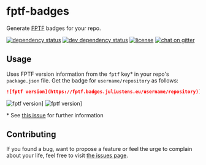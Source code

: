 # fptf-badges

Generate [FPTF](https://github.com/public-transport/friendly-public-transport-format) badges for your repo.

[![dependency status](https://img.shields.io/david/juliuste/fptf-badges.svg)](https://david-dm.org/juliuste/fptf-badges)
[![dev dependency status](https://img.shields.io/david/dev/juliuste/fptf-badges.svg)](https://david-dm.org/juliuste/fptf-badges#info=devDependencies)
[![license](https://img.shields.io/github/license/juliuste/fptf-badges.svg?style=flat)](LICENSE)
[![chat on gitter](https://badges.gitter.im/juliuste.svg)](https://gitter.im/juliuste)

## Usage

Uses FPTF version information from the `fptf` key\* in your repo's `package.json` file. Get the badge for `username/repository` as follows:

```md
![fptf version](https://fptf.badges.juliustens.eu/username/repository)]
```

![fptf version](https://fptf.badges.juliustens.eu/juliuste/fptf-badges)]
![fptf version](https://fptf.badges.juliustens.eu/juliuste/boilerplate)]

\* See [this issue](https://github.com/public-transport/friendly-public-transport-format/issues/32) for further information

## Contributing

If you found a bug, want to propose a feature or feel the urge to complain about your life, feel free to visit [the issues page](https://github.com/juliuste/fptf-badges/issues).
